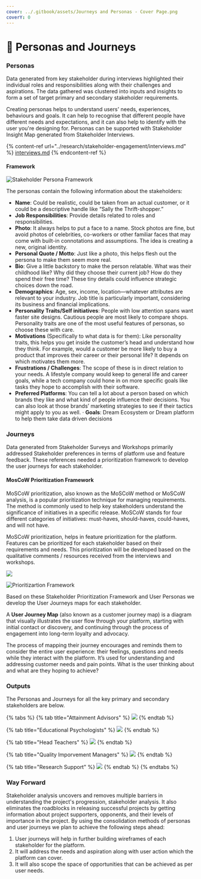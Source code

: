 ```yaml
---
cover: ../.gitbook/assets/Journeys and Personas - Cover Page.png
coverY: 0
---
```


# 👤 Personas and Journeys

### Personas

Data generated from key stakeholder during interviews highlighted their individual roles and responsibilities along with their challenges and aspirations. The data gathered was clustered into inputs and insights to form a set of target primary and secondary stakeholder requirements.

Creating personas helps to understand users' needs, experiences, behaviours and goals. It can help to recognise that different people have different needs and expectations, and it can also help to identify with the user you're designing for. Personas can be supported with Stakeholder Insight Map generated from Stakeholder Interviews.

{% content-ref url="../research/stakeholder-engagement/interviews.md" %}
[interviews.md](../research/stakeholder-engagement/interviews.md)
{% endcontent-ref %}

#### **Framework**

![Stakeholder Persona Framework](../.gitbook/assets/persona-format.png)

The personas contain the following information about the stakeholders:

* **Name**: Could be realistic, could be taken from an actual customer, or it could be a descriptive handle like “Sally the Thrift-shopper.”
* **Job Responsibilities**: Provide details related to roles and responsibilities.
* **Photo**: It always helps to put a face to a name. Stock photos are fine, but avoid photos of celebrities, co-workers or other familiar faces that may come with built-in connotations and assumptions. The idea is creating a new, original identity.
* **Personal Quote / Motto**: Just like a photo, this helps flesh out the persona to make them seem more real.
* **Bio**: Give a little backstory to make the person relatable. What was their childhood like? Why did they choose their current job? How do they spend their free time? These tiny details could influence strategic choices down the road.
* **Demographics**: Age, sex, income, location—whatever attributes are relevant to your industry. Job title is particularly important, considering its business and financial implications.
* **Personality Traits/Self initiatives**: People with low attention spans want faster site designs. Cautious people are most likely to compare shops. Personality traits are one of the most useful features of personas, so choose these with care.
* **Motivations** (Specifically to what data is for them): Like personality traits, this helps you get inside the customer’s head and understand how they think. For example, would a customer be more likely to buy a product that improves their career or their personal life? It depends on which motivates them more.
* **Frustrations / Challenges**: The scope of these is in direct relation to your needs. A lifestyle company would keep to general life and career goals, while a tech company could hone in on more specific goals like tasks they hope to accomplish with their software.
* **Preferred Platforms**: You can tell a lot about a person based on which brands they like and what kind of people influence their decisions. You can also look at those brands’ marketing strategies to see if their tactics might apply to you as well. · **Goals**: Dream Ecosystem or Dream platform to help them take data driven decisions

### Journeys

Data generated from Stakeholder Surveys and Workshops primarily addressed Stakeholder preferences in terms of platform use and feature feedback. These references needed a prioritization framework to develop the user journeys for each stakeholder.

#### **MosCoW Prioritization Framework**

MoSCoW prioritization, also known as the MoSCoW method or MoSCoW analysis, is a popular prioritization technique for managing requirements. The method is commonly used to help key stakeholders understand the significance of initiatives in a specific release. MoSCoW stands for four different categories of initiatives: must-haves, should-haves, could-haves, and will not have.&#x20;

MoSCoW prioritization, helps in feature prioritization for the platform. Features can be prioritized for each stakeholder based on their requirements and needs. This prioritization will be developed based on the qualitative comments / resources received from the interviews and workshops.

![](https://camo.githubusercontent.com/4f9aeb31fe0a87259e84d676ca06682fde75322eab7cdd284af976de3c66da81/68747470733a2f2f6c68342e676f6f676c6575736572636f6e74656e742e636f6d2f4b67544951783849455041787551467562326778496f6c626662474865435865675a59304746717232796855354c756d35316f35796675584758676c6b6f364c5f674d3672354c545169317a5f7337766c51707748654e78524836637734496a55364f73633962617378386937464c69317544326b554d374c32746b49513d7330)

![Prioritizartion Framework](https://camo.githubusercontent.com/0c3995e0ae9827abe88aaf973633458a0727f635245cdf6ab95998840077e581/68747470733a2f2f6c68352e676f6f676c6575736572636f6e74656e742e636f6d2f6f425f7930426c365a6836596a3265486b68706c626467694c57444f47694c454136795035485273367465646d48497a694a7370712d614157425957717a444641656d6c5a456a655030494a565f5f693879334c2d497575495f7666614c31706634385045584a5978365f335a686c6f7478784e49496c6c44664f5261413d7330)

Based on these Stakeholder Prioritization Framework and User Personas we develop the User Journeys maps for each stakeholder.

A **User Journey Map** (also known as a customer journey map) is a diagram that visually illustrates the user flow through your platform, starting with initial contact or discovery, and continuing through the process of engagement into long-term loyalty and advocacy.

The process of mapping their journey encourages and reminds them to consider the entire user experience: their feelings, questions and needs while they interact with the platform. It’s used for understanding and addressing customer needs and pain points. What is the user thinking about and what are they hoping to achieve?

### Outputs

The Personas and Journeys for all the key primary and secondary stakeholders are below.

{% tabs %}
{% tab title="Attainment Advisors" %}
![](../.gitbook/assets/persona-journey-attainment-advisors.png)
{% endtab %}

{% tab title="Educational Psychologists" %}
![](../.gitbook/assets/persona-journey-ed-psychologists.png)
{% endtab %}

{% tab title="Head Teachers" %}
![](../.gitbook/assets/persona-journey-head-teacher.png)
{% endtab %}

{% tab title="Quality Imporvement Managers" %}
![](../.gitbook/assets/persona-journey-qim.png)
{% endtab %}

{% tab title="Research Support" %}
![](../.gitbook/assets/resarch-analyst.png)
{% endtab %}
{% endtabs %}

### Way Forward

Stakeholder analysis uncovers and removes multiple barriers in understanding the project's progression, stakeholder analysis. It also eliminates the roadblocks in releasing successful projects by getting information about project supporters, opponents, and their levels of importance in the project. By using the consolidation methods of personas and user journeys we plan to achieve the following steps ahead:

1. User journeys will help in further building wireframes of each stakeholder for the platform.
2. It will address the needs and aspiration along with user action which the platform can cover.
3. It will also scope the space of opportunities that can be achieved as per user needs.
